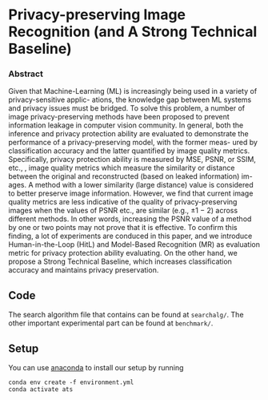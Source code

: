 # Privacy-preserving Image Recognition (and A Strong Technical Baseline)
<!-- 
This repository is an implementation of the privacy-preserving algorithm discussed in
```
Privacy-preserving Collaborative Learning with Automatic Transformation Search
```
which can be found at https://arxiv.org/abs/2011.12505
<p align="center">
    <img src="assets/framework.png" width="80%" />
</p> -->


### Abstract
Given that Machine-Learning (ML) is increasingly being used in a variety of privacy-sensitive applic- ations, the knowledge gap between ML systems and privacy issues must be bridged. To solve this problem, a number of image privacy-preserving methods have been proposed to prevent information leakage in computer vision community. In general, both the inference and privacy protection ability are evaluated to demonstrate the performance of a privacy-preserving model, with the former meas- ured by classification accuracy and the latter quantified by image quality metrics. Specifically, privacy protection ability is measured by MSE, PSNR, or SSIM, etc., , image quality metrics which measure the similarity or distance between the original and reconstructed (based on leaked information) im- ages. A method with a lower similarity (large distance) value is considered to better preserve image information. However, we find that current image quality metrics are less indicative of the quality of privacy-preserving images when the values of PSNR etc., are similar (e.g., ±1 − 2) across different methods. In other words, increasing the PSNR value of a method by one or two points may not prove that it is effective. To confirm this finding, a lot of experiments are conduced in this paper, and we introduce Human-in-the-Loop (HitL) and Model-Based Recognition (MR) as evaluation metric for privacy protection ability evaluating. On the other hand, we propose a Strong Technical Baseline, which increases classification accuracy and maintains privacy preservation.

## Code
The search algorithm file that contains  can be found at ```searchalg/```. The other important experimental part can be found at ```benchmark/```.

## Setup
You can use [anaconda](https://www.anaconda.com/distribution/) to install our setup by running
```
conda env create -f environment.yml
conda activate ats
```
